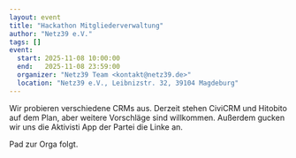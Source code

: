 ```yaml
---
layout: event
title: "Hackathon Mitgliederverwaltung"
author: "Netz39 e.V." 
tags: []
event:
  start: 2025-11-08 10:00:00 
  end:   2025-11-08 23:59:00 
  organizer: "Netz39 Team <kontakt@netz39.de>" 
  location: "Netz39 e.V., Leibnizstr. 32, 39104 Magdeburg"
---
```

Wir probieren verschiedene CRMs aus. Derzeit stehen CiviCRM und Hitobito auf dem Plan, aber weitere Vorschläge sind willkommen. Außerdem gucken wir uns die Aktivisti App der Partei die Linke an.

Pad zur Orga folgt.
<!-- event imported from discord manual changes may be overwritten -->